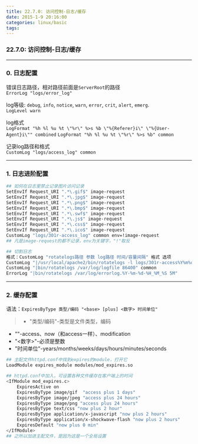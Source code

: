 ```yaml
---
title: 22.7.0: 访问控制-日志/缓存
date: 2015-1-9 20:16:00
categories: linux/basic
tags:
---
```

### 22.7.0: 访问控制-日志/缓存

---

### 0. 日志配置
错误日志路径，相对路径前面是`ServerRoot`的路径  
`ErrorLog "logs/error_log"`

log等级: `debug`, `info`, `notice`, `warn`, `error`, `crit`, `alert`, `emerg`.  
`LogLevel warn`

log格式  
`LogFormat "%h %l %u %t \"%r\" %>s %b \"%{Referer}i\" \"%{User-Agent}i\"" combined`
`LogFormat "%h %l %u %t \"%r\" %>s %b" common`

记录log路径和格式  
`CustomLog "logs/access_log" common `

---

### 1. 日志进阶配置
``` bash
## 如何在日志里禁止记录图片访问记录
SetEnvIf Request_URI ".*\.gif$" image-request
SetEnvIf Request_URI ".*\.jpg$" image-request
SetEnvIf Request_URI ".*\.png$" image-request
SetEnvIf Request_URI ".*\.bmp$" image-request
SetEnvIf Request_URI ".*\.swf$" image-request
SetEnvIf Request_URI ".*\.js$" image-request
SetEnvIf Request_URI ".*\.css$" image-request
SetEnvIf Request_URI ".*\.ico$" image-request
CustomLog "logs/301r-access_log" common env=!image-request    
## 凡是image-request的都不记录，env为关键字，"!"取反

## 切割日志
格式：CustomLog "rotatelogs路径 参数 log路径 时间/容量间隔" 格式 选项
CustomLog "|/usr/local/apache2/bin/rotatelogs -l logs/301r-access%Y%m%d_log 86400" common env=!image-request
CustomLog "|bin/rotatelogs /var/log/logfile 86400" common
ErrorLog "|bin/rotatelogs /var/log/errorlog.%Y-%m-%d-%H_%M_%S 5M"
```

---

### 2. 缓存配置
语法：`ExpiresByType 类型/编码 "<base> [plus] <数字> 时间单位"`
> * "类型/编码"-类型是文件类型，编码
* "<base>"-access、now（和access一样）、modification
* "<数字>"-必须是整数
* "时间单位"-years/months/weeks/days/hours/minutes/seconds

``` bash
## 主配文件httpd.conf中找到expires的module，打开它
LoadModule expires_module modules/mod_expires.so

## httpd.conf中加入，可设置各种文件缓存在客户端上的时间
<IfModule mod_expires.c>
    ExpiresActive on
    ExpiresByType image/gif  "access plus 1 days"
    ExpiresByType image/jpeg "access plus 24 hours"
    ExpiresByType image/png "access plus 24 hours"
    ExpiresByType text/css "now plus 2 hour"
    ExpiresByType application/x-javascript "now plus 2 hours"
    ExpiresByType application/x-shockwave-flash "now plus 2 hours"
    ExpiresDefault "now plus 0 min"
</IfModule>
## 之所以加进主配文件，是因为这是一个全局设置```
